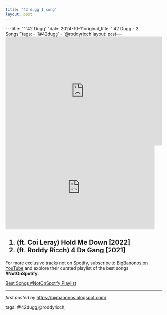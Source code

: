 ```yaml
---
title: "42 dugg 1 song"
layout: post
---
```

---title: "' '42 Dugg''"date: 2024-10-11original_title: "'42 Dugg - 2 Songs'"tags:  - '@42dugg'  - '@roddyricch'layout: post---<iframe allow="autoplay; clipboard-write; encrypted-media; fullscreen; picture-in-picture" allowfullscreen="" frameborder="0" height="352" loading="lazy" src="https://open.spotify.com/embed/playlist/4Whu4h9l82qbI3rsPiyGak?utm_source=generator" width="100%"></iframe><iframe frameborder="0" height="270" src="https://youtube.com/embed/x6LBEoIF1mk" width="480"></iframe><h2><ol><li>(ft. Coi Leray) Hold Me Down [2022]</li><li>(ft. Roddy Ricch) 4 Da Gang [2021]</li></ol></h2><!--Subscribe and Playlist Links--><div>    <p>For more exclusive tracks not on Spotify, subscribe to <a href="https://www.youtube.com/@BigBanonos" target="_blank">BigBanonos on YouTube</a> and explore their curated playlist of the best songs <strong>#NotOnSpotify</strong>.</p>    <p><a href="https://www.youtube.com/playlist?list=PLtuNtuTatqI0kFahUCbtbfenC_ET5O_tr" target="_blank">Best Songs #NotOnSpotify Playlist<br /></a></p></div><hr /><p><em>first posted by</em> <a href="https://bigbanonos.blogspot.com/" rel="noopener" target="_new">https://bigbanonos.blogspot.com/</a></p><p>tags: @42dugg,@roddyricch,</p>